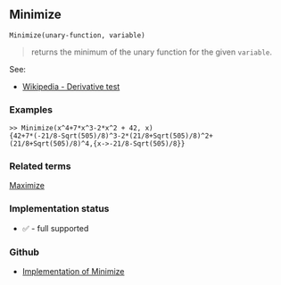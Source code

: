 ## Minimize

```
Minimize(unary-function, variable) 
```

> returns the minimum of the unary function for the given `variable`.
	
See:
* [Wikipedia - Derivative test](https://en.wikipedia.org/wiki/Derivative_test)
	
### Examples

```
>> Minimize(x^4+7*x^3-2*x^2 + 42, x) 
{42+7*(-21/8-Sqrt(505)/8)^3-2*(21/8+Sqrt(505)/8)^2+(21/8+Sqrt(505)/8)^4,{x->-21/8-Sqrt(505)/8}}
```

### Related terms 
[Maximize](Maximize.md) 






### Implementation status

* &#x2705; - full supported

### Github

* [Implementation of Minimize](https://github.com/axkr/symja_android_library/blob/master/symja_android_library/matheclipse-core/src/main/java/org/matheclipse/core/builtin/MinMaxFunctions.java#L820) 
